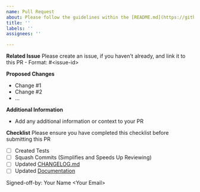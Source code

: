 ```yaml
---
name: Pull Request
about: Please follow the guidelines within the [README.md](https://github.com/CharlieMoon37/Test_Repo/blob/master/README.md)
title: ''
labels: ''
assignees: ''

---
```


**Related Issue**
Please create an issue, if you haven't already, and link it to this PR - Format: #\<issue-id\>

**Proposed Changes**
- Change #1
- Change #2
- ...

**Additional Information**
- Add any additional information or context to your PR

**Checklist**
Please ensure you have completed this checklist before submitting this PR
- [ ] Created Tests
- [ ] Squash Commits (Simplifies and Speeds Up Reviewing)
- [ ] Updated [CHANGELOG.md](https://github.com/chaostoolkit/chaostoolkit/blob/master/CHANGELOG.md)
- [ ] Updated [Documentation](https://github.com/chaostoolkit/chaostoolkit-documentation)

Signed-off-by: Your Name \<Your Email\>
